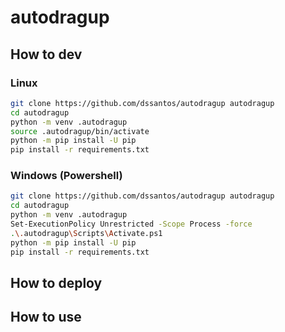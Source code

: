 
# autodragup

## How to dev

### Linux
```bash
git clone https://github.com/dssantos/autodragup autodragup
cd autodragup
python -m venv .autodragup
source .autodragup/bin/activate
python -m pip install -U pip
pip install -r requirements.txt
```

### Windows (Powershell)
```bash
git clone https://github.com/dssantos/autodragup autodragup
cd autodragup
python -m venv .autodragup
Set-ExecutionPolicy Unrestricted -Scope Process -force
.\.autodragup\Scripts\Activate.ps1
python -m pip install -U pip
pip install -r requirements.txt
```

## How to deploy

## How to use


